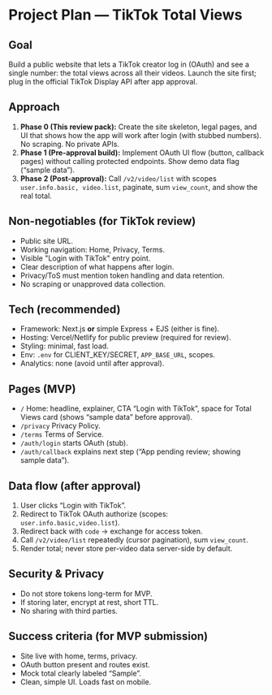 # Project Plan — TikTok Total Views

## Goal
Build a public website that lets a TikTok creator log in (OAuth) and see a single number: the total views across all their videos. Launch the site first; plug in the official TikTok Display API after app approval.

## Approach
1) **Phase 0 (This review pack):** Create the site skeleton, legal pages, and UI that shows how the app will work after login (with stubbed numbers). No scraping. No private APIs.
2) **Phase 1 (Pre-approval build):** Implement OAuth UI flow (button, callback pages) without calling protected endpoints. Show demo data flag (“sample data”).
3) **Phase 2 (Post-approval):** Call `/v2/video/list` with scopes `user.info.basic, video.list`, paginate, sum `view_count`, and show the real total.

## Non-negotiables (for TikTok review)
- Public site URL.
- Working navigation: Home, Privacy, Terms.
- Visible "Login with TikTok" entry point.
- Clear description of what happens after login.
- Privacy/ToS must mention token handling and data retention.
- No scraping or unapproved data collection.

## Tech (recommended)
- Framework: Next.js **or** simple Express + EJS (either is fine).
- Hosting: Vercel/Netlify for public preview (required for review).
- Styling: minimal, fast load.
- Env: `.env` for CLIENT_KEY/SECRET, `APP_BASE_URL`, scopes.
- Analytics: none (avoid until after approval).

## Pages (MVP)
- `/` Home: headline, explainer, CTA “Login with TikTok”, space for Total Views card (shows “sample data” before approval).
- `/privacy` Privacy Policy.
- `/terms` Terms of Service.
- `/auth/login` starts OAuth (stub).
- `/auth/callback` explains next step (“App pending review; showing sample data”).

## Data flow (after approval)
1. User clicks “Login with TikTok”.
2. Redirect to TikTok OAuth authorize (scopes: `user.info.basic,video.list`).
3. Redirect back with `code` → exchange for access token.
4. Call `/v2/video/list` repeatedly (cursor pagination), sum `view_count`.
5. Render total; never store per-video data server-side by default.

## Security & Privacy
- Do not store tokens long-term for MVP.
- If storing later, encrypt at rest, short TTL.
- No sharing with third parties.

## Success criteria (for MVP submission)
- Site live with home, terms, privacy.
- OAuth button present and routes exist.
- Mock total clearly labeled “Sample”.
- Clean, simple UI. Loads fast on mobile.
